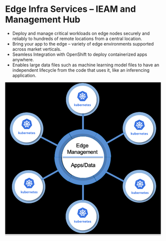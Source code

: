 # Edge Infra Services – IEAM and Management Hub

- Deploy and manage critical workloads on edge nodes securely and reliably to hundreds of remote locations 
  from a central location.
- Bring your app to the edge – variety of edge environments supported across market verticals.
- Seamless Integration with OpenShift to deploy containerized apps anywhere.
- Enables large data files such as machine learning model files to have an independent lifecycle from the code that 
  uses it, like an inferencing application.

<img src="images/edge-infra-services.png" />